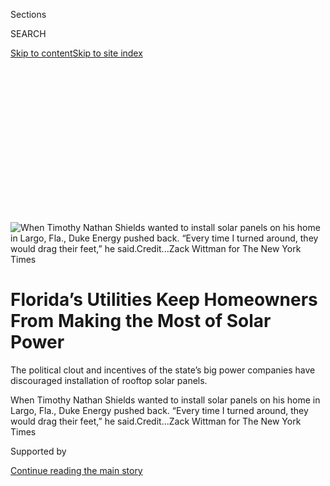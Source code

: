 <div id="app">

<div>

<div>

<div>

<div class="NYTAppHideMasthead css-ikk3s8 e1suatyy0">

<div class="section css-133zg39 e1suatyy2">

<div class="css-eph4ug er09x8g0">

<div class="css-6n7j50">

</div>

<span class="css-1dv1kvn">Sections</span>

<div class="css-10488qs">

<span class="css-1dv1kvn">SEARCH</span>

</div>

[Skip to content](#site-content)[Skip to site
index](#site-index)

</div>

<div class="css-10698na e1huz5gh0">

</div>

</div>

</div>

</div>

<div data-aria-hidden="false">

<div id="site-content" data-role="main">

<div>

<div class="css-1aor85t" style="opacity:0.000000001;z-index:-1;visibility:hidden">

<div class="css-1hqnpie">

<div class="css-epjblv">

<span class="css-17xtcya">[Energy &
Environment](/section/business/energy-environment)</span><span class="css-x15j1o">|</span><span class="css-fwqvlz">Florida’s
Utilities Keep Homeowners From Making the Most of Solar
Power</span>

</div>

<div class="css-k008qs">

<div class="css-1iwv8en">

<span class="css-18z7m18"></span>

<div>

</div>

</div>

<span class="css-1n6z4y">https://nyti.ms/2xBRq1K</span>

<div class="css-1705lsu">

<div class="css-4xjgmj">

<div class="css-4skfbu" data-role="toolbar" data-aria-label="Social Media Share buttons, Save button, and Comments Panel with current comment count" data-testid="share-tools">

  - 
  - 
  - 
  - 
    
    <div class="css-6n7j50">
    
    </div>

  - 

</div>

</div>

</div>

</div>

</div>

</div>

<div class="css-11qgg8s">

</div>

<div id="fullBleedHeaderContent">

<div class="css-9fsmc8">

![<span class="css-16f3y1r e13ogyst0" data-aria-hidden="true">When
Timothy Nathan Shields wanted to install solar panels on his home in
Largo, Fla., Duke Energy pushed back. “Every time I turned around, they
would drag their feet,” he
said.</span><span class="css-cnj6d5 e1z0qqy90" itemprop="copyrightHolder"><span class="css-1ly73wi e1tej78p0">Credit...</span><span><span>Zack
Wittman for The New York
Times</span></span></span>](https://static01.graylady3jvrrxbe.onion/images/2019/06/20/business/00solar01/00solar01-articleLarge-v3.jpg?quality=75&auto=webp&disable=upscale)

</div>

<div class="css-1aqq9tq">

<div class="css-1vkm6nb ehdk2mb0">

# Florida’s Utilities Keep Homeowners From Making the Most of Solar Power

</div>

The political clout and incentives of the state’s big power companies
have discouraged installation of rooftop solar panels.

</div>

<div class="css-nwzfg5 e1gnum310">

<span class="css-1f9pvn2 energy-environment">When Timothy Nathan Shields
wanted to install solar panels on his home in Largo, Fla., Duke Energy
pushed back. “Every time I turned around, they would drag their feet,”
he
said.</span><span class="css-cnj6d5 e1z0qqy90" itemprop="copyrightHolder"><span class="css-1ly73wi e1tej78p0">Credit...</span><span><span>Zack
Wittman for The New York Times</span></span></span>

</div>

<div id="sponsor-wrapper" class="css-1hyfx7x">

<div id="sponsor-slug" class="css-19vbshk">

Supported by

</div>

[Continue reading the main
story](#after-sponsor)

<div id="sponsor" class="ad sponsor-wrapper" style="text-align:center;height:100%;display:block">

</div>

<div id="after-sponsor">

</div>

</div>

<div class="css-1wx1auc e1gnum311">

<div class="css-18e8msd">

<div class="css-vp77d3 epjyd6m0">

<div class="css-1baulvz">

By [<span class="css-1baulvz last-byline" itemprop="name">Ivan
Penn</span>](https://www.nytimes3xbfgragh.onion/by/ivan-penn)

</div>

</div>

  - July 7,
    2019

  - 
    
    <div class="css-4xjgmj">
    
    <div class="css-d8bdto" data-role="toolbar" data-aria-label="Social Media Share buttons, Save button, and Comments Panel with current comment count" data-testid="share-tools">
    
      - 
      - 
      - 
      - 
        
        <div class="css-6n7j50">
        
        </div>
    
      - 
    
    </div>
    
    </div>

</div>

</div>

</div>

<div class="section meteredContent css-1r7ky0e" name="articleBody" itemprop="articleBody">

<div class="css-1fanzo5 StoryBodyCompanionColumn">

<div class="css-53u6y8">

ST. PETERSBURG, Fla. — Florida calls itself the Sunshine State. But when
it comes to the use of solar power, it trails 19 states, including
not-so-sunny Massachusetts, New Jersey, New York and Maryland.

Solar experts and environmentalists blame the state’s utilities.

The utilities have hindered potential rivals seeking to offer
residential solar power. They have spent tens of millions of dollars on
lobbying, ad campaigns and political contributions. And when homeowners
purchase solar equipment, the utilities have delayed connecting the
systems for months.

Solar energy is widely considered an essential part of addressing
climate change by weaning the electric grid from fossil fuels.
California, a clean energy trendsetter, last year became the [first
state to
require](https://www.nytimes3xbfgragh.onion/2018/05/09/business/energy-environment/california-solar-power.html)
solar power for all new homes.

But many utilities across the country have fought homeowners’ efforts to
install solar panels. The industry’s trade organization, the Edison
Electric Institute, [has
warned](http://roedel.faculty.asu.edu/PVGdocs/EEI-2013-report.pdf) that
the technology threatens the foundation of the power companies’
business.

</div>

</div>

<div class="css-1fanzo5 StoryBodyCompanionColumn">

<div class="css-53u6y8">

In Florida, utilities make money on virtually all aspects of the
electricity system — producing the power, transmitting it, selling it
and delivering it. And critics say the companies have much at stake in
preserving that control.

“I’ve had electric utility executives say with a straight face that we
can’t have solar power in Florida because we have so many cloudy days,”
said Representative Kathy Castor, a Democrat from the Tampa area. “I
have watched as other states have surpassed us. I think that is largely
because of the political influence of the investor-owned utilities.”

</div>

</div>

<div class="css-79elbk" data-testid="photoviewer-wrapper">

<div class="css-z3e15g" data-testid="photoviewer-wrapper-hidden">

</div>

<div class="css-1a48zt4 ehw59r15" data-testid="photoviewer-children">

![<span class="css-16f3y1r e13ogyst0" data-aria-hidden="true">Florida
relies largely on natural gas, and several utilities get as much as a
quarter of their power from
coal.</span><span class="css-cnj6d5 e1z0qqy90" itemprop="copyrightHolder"><span class="css-1ly73wi e1tej78p0">Credit...</span><span>Zack
Wittman for The New York
Times</span></span>](https://static01.graylady3jvrrxbe.onion/images/2019/06/29/business/29solar1/merlin_154785099_2eb30592-4d6e-41d9-9975-cb882b1b67f9-articleLarge.jpg?quality=75&auto=webp&disable=upscale)

</div>

</div>

<div class="css-1fanzo5 StoryBodyCompanionColumn">

<div class="css-53u6y8">

The state’s utilities have been expanding their own production of solar
power. But Florida is one of eight states that prohibit the sale of
solar electricity directly to consumers unless the provider is a
utility. There is also a state rule, enforced by the utilities,
requiring expensive insurance policies for big solar arrays on houses.

In 2009, a measure to require a certain amount of energy to be generated
from renewable sources passed the State Senate but died in the House of
Representatives when the utilities fought it. Solar proponents have been
unable to find legislative traction for similar measures since then.

</div>

</div>

<div class="css-1fanzo5 StoryBodyCompanionColumn">

<div class="css-53u6y8">

Mayor Rick Kriseman of St. Petersburg — the site of Duke Energy’s
Florida headquarters — has argued for changing the way utilities are
regulated so they would embrace more energy efficiency, residential
solar power and energy storage. The companies essentially see the
solar-equipped homeowner as a competitor, not a customer, he said.

“If your profits are based on consumption, where’s your incentive to
reduce electricity use?” Mr. Kriseman said.

## A Homeowner’s Struggle

Art Graham, chairman of the Florida Public Service Commission, which
regulates Duke, Florida Power & Light and other investor-owned
utilities, said simple economics was one reason the state had lagged in
adopting renewable energy sources. Because Florida has kept electricity
rates lower than those in the Northeast and California, he said, the
cost savings for homeowners in switching to solar power are more
limited.

But there are other obstacles. Timothy Nathan Shields is still stunned
by the resistance he faced from Duke, the state’s second-largest
utility, when he wanted to put solar panels on his
home.

</div>

</div>

<div class="css-1sngw6j">

[](https://www.nytimes3xbfgragh.onion/interactive/2018/12/24/climate/how-electricity-generation-changed-in-your-state.html)

<div class="css-1eoytci">

![](https://static01.graylady3jvrrxbe.onion/images/2018/12/23/us/how-electricity-generation-changed-in-your-state-promo-1545597148124/how-electricity-generation-changed-in-your-state-promo-1545597148124-articleLarge.png)

</div>

<div class="css-1rha1bf">

## How Does Your State Make Electricity?

There’s been a major shift in how America makes electricity over the
past two decades. Each state has its own story.

</div>

</div>

<div class="css-1fanzo5 StoryBodyCompanionColumn">

<div class="css-53u6y8">

Mr. Shields, a 57-year-old retired nurse, wanted a system to cover the
electricity needs of his 2,000-square-foot house in Largo, north of St.
Petersburg, as well as the cost of charging his electric car. So a year
ago he bought a setup twice the size of the average rooftop system from
Sunrun, the leading residential solar company.

First, Mr. Shields said, a Duke representative told him that he would
not benefit much from solar power because “it rains.” Then the utility
told him that it wouldn’t save him any money. After he made a commitment
to buy the system, Duke told him that it needed to be insured, citing
its size and saying it could “harm the electric grid.”

</div>

</div>

<div class="css-1fanzo5 StoryBodyCompanionColumn">

<div class="css-53u6y8">

So he bought a $1 million insurance policy costing $200 a year.

“It’s absurd,” said Brad Heavner, policy director for the California
Solar and Storage Association, a trade group. “There’s no way you can
justify that based on studies of the risk. I would call that an
outrageous solar requirement.” He said he was not aware of such a rule
in other states.

Sunrun installed Mr. Shields’s system in days. But Duke took two months
to turn it on, forcing him to continue to pay electric bills of as much
as $310 a month. He will pay $240 a month for the system for the next
six years, when it will be paid off, plus a monthly fee of $11.57 to
Duke for a grid connection.

“Every time I turned around, they would drag their feet,” Mr. Shields
said. “They want you to think it’s hard and horrible and difficult.”

Randy Wheeless, a Duke spokesman, said that he regretted Mr. Shields’s
experience, but that the company was simply following state requirements
for larger home systems. The utility has been reducing connection times
and adding as many as 750 rooftop solar customers a month, he
said.

</div>

</div>

<div class="css-79elbk" data-testid="photoviewer-wrapper">

<div class="css-z3e15g" data-testid="photoviewer-wrapper-hidden">

</div>

<div class="css-1a48zt4 ehw59r15" data-testid="photoviewer-children">

<div class="css-1xdhyk6 erfvjey0">

<span class="css-1ly73wi e1tej78p0">Image</span>

<div class="css-zjzyr8">

<div data-testid="lazyimage-container" style="height:257.1333333333334px">

</div>

</div>

</div>

<span class="css-16f3y1r e13ogyst0" data-aria-hidden="true">Duke told
Mr. Shields that his solar power system needed to be insured, saying it
could “harm the electric grid.” So he bought a $1 million insurance
policy costing $200 a
year.</span><span class="css-cnj6d5 e1z0qqy90" itemprop="copyrightHolder"><span class="css-1ly73wi e1tej78p0">Credit...</span><span>Zack
Wittman for The New York Times</span></span>

</div>

</div>

<div class="css-1fanzo5 StoryBodyCompanionColumn">

<div class="css-53u6y8">

From the state’s perspective, Mr. Graham, the chief regulator, said, “I
think we definitely could do some things differently” — like revising
the policy that will cost Mr. Shields as much as $6,000 in insurance
premiums over the life of his system, potentially more than 30 years.

## Political Dollars

The experience of homeowners like Mr. Shields has largely been shaped by
the utilities’ political spending.

</div>

</div>

<div class="css-1fanzo5 StoryBodyCompanionColumn">

<div class="css-53u6y8">

From 2014 through the end of May, Florida’s four largest investor-owned
utilities together spent more than $57 million on campaign
contributions, according to an analysis by Integrity Florida, a
nonprofit research organization, and the Energy and Policy Institute, a
watchdog group. FPL, the state’s largest utility, accounted for $31
million of that total.

The utilities also hired enough lobbyists to have one for every two
lawmakers in Tallahassee. From 2014 through 2017, the four companies
spent $6 million on lobbying, Integrity Florida reported.

Sunrun broke through one of the barriers to rooftop solar last year when
it won approval to lease solar panels to homeowners, a step subsequently
taken by Vivint Solar and Tesla. But regulators stopped short of
allowing solar companies to own the panels and simply sell the power
directly to consumers, as they can in at least 27 states, the District
of Columbia and Puerto Rico.

“There’s no solar competition happening,” said Abigail Ross Hopper,
president of the Solar Energy Industries Association, a trade
group.

</div>

</div>

<div class="css-79elbk" data-testid="photoviewer-wrapper">

<div class="css-z3e15g" data-testid="photoviewer-wrapper-hidden">

</div>

<div class="css-1a48zt4 ehw59r15" data-testid="photoviewer-children">

<div class="css-1xdhyk6 erfvjey0">

<span class="css-1ly73wi e1tej78p0">Image</span>

<div class="css-zjzyr8">

<div data-testid="lazyimage-container" style="height:257.1333333333334px">

</div>

</div>

</div>

<span class="css-16f3y1r e13ogyst0" data-aria-hidden="true">The solar
farm for Babcock Ranch, whose developer calls it the nation’s first
sustainable
town.</span><span class="css-cnj6d5 e1z0qqy90" itemprop="copyrightHolder"><span class="css-1ly73wi e1tej78p0">Credit...</span><span>Zack
Wittman for The New York Times</span></span>

</div>

</div>

<div class="css-1fanzo5 StoryBodyCompanionColumn">

<div class="css-53u6y8">

When it comes to the expansion of the utilities’ own solar arrays,
Florida’s growth rate led the nation in the first quarter, and the state
is positioned to hold that ranking for the next six years, according to
the energy consulting firm Wood Mackenzie and the Solar Energy
Industries Association.

Still, solar energy accounted for only 1 percent of electricity
generation in Florida last year, far less than the 19 percent in
California and nearly 11 percent in Vermont and Massachusetts, the
association said. The state relies largely on natural gas, and several
utilities get as much as a quarter of their power from coal.

</div>

</div>

<div class="css-1fanzo5 StoryBodyCompanionColumn">

<div class="css-53u6y8">

A spokeswoman for Gov. Ron DeSantis defended the state’s clean energy
efforts, saying in an email, “Florida’s renewable energy industry is
growing rapidly.”

But solar advocates, rather than the utilities, have been the primary
drivers for change at the consumer level.

An unlikely grass-roots coalition has emerged in Florida in the last
five years to promote solar power — residential in particular — as
environmentalists from the Southern Alliance for Clean Energy and the
Sierra Club joined with groups like the Tea Party and the Christian
Coalition.

While the groups’ rationales for joining the effort varied from
environmental protection to a libertarian view of energy freedom, the
issue united them against the utilities, which backed a ballot measure
in 2016 to impose more fees on solar users and keep solar companies
other than utilities out of the
state.

</div>

</div>

<div class="css-79elbk" data-testid="photoviewer-wrapper">

<div class="css-z3e15g" data-testid="photoviewer-wrapper-hidden">

</div>

<div class="css-1a48zt4 ehw59r15" data-testid="photoviewer-children">

<div class="css-1xdhyk6 erfvjey0">

<span class="css-1ly73wi e1tej78p0">Image</span>

<div class="css-zjzyr8">

<div data-testid="lazyimage-container" style="height:253.26666666666665px">

</div>

</div>

</div>

<span class="css-16f3y1r e13ogyst0" data-aria-hidden="true">Syd Kitson,
the developer of Babcock Ranch, considers himself an environmentalist.
He convinced Florida Power & Light that the project could showcase the
benefits of solar
power.</span><span class="css-cnj6d5 e1z0qqy90" itemprop="copyrightHolder"><span class="css-1ly73wi e1tej78p0">Credit...</span><span>Zack
Wittman for The New York Times</span></span>

</div>

</div>

<div class="css-1fanzo5 StoryBodyCompanionColumn">

<div class="css-53u6y8">

Although the utilities spent more than $20 million on the campaign, the
measure was defeated. And the next year, the grass-roots effort
persuaded lawmakers to exempt up to 80 percent of the value of solar
installations from property taxes. It seemed a great victory for
consumers — but the utilities also benefited, because it eased their tax
burden on dozens or even hundreds of acres of solar farms.

“I would say that none of Florida’s utilities are enthusiastic about
their customers’ deploying solar,” said Stephen Smith, executive
director of the Southern Alliance for Clean Energy. “I am not surprised
at the horror stories.”

</div>

</div>

<div class="css-1fanzo5 StoryBodyCompanionColumn">

<div class="css-53u6y8">

## A Vision for the Future

FPL points to its role in a particular bet on a solar future: Babcock
Ranch, developed near Fort Myers by a company that extols it as the
nation’s first sustainable town. The power company built a solar farm
that largely supplies the town’s energy needs.

FPL announced four similarly sized projects in April, and Duke says it
is also building farms that size.

“FPL has been working for many years to advance solar energy while
keeping customer bills low,” said Mark Bubriski, a company spokesman.
The utility said it plans to add enough solar capacity to power about
1.5 million homes and provide 20 percent of its total generation by
2030.

During legislative hearings in Tallahassee, Syd Kitson, the developer of
Babcock Ranch, which will include 20,000 homes when fully developed,
proposed building a town that could showcase the benefits of solar
power.

“I’m an environmentalist who is a developer,” Mr. Kitson said. “It is
the Sunshine State, so it made a lot of sense to us.”  

But solar proponents feel the utilities need to be pushed further.

Scott McIntyre, chief executive of Solar Energy Management, a statewide
leader in commercial solar power based in St. Petersburg, said the gains
the state appeared to be making were little more than a facade.

“Florida is not going to do any type of energy policy that benefits
consumers, not for a long time,” Mr. McIntyre said. “They just keep
making the hurdles higher and higher.”

</div>

</div>

</div>

<div>

</div>

<div>

</div>

<div>

</div>

<div>

<div id="bottom-wrapper" class="css-1ede5it">

<div id="bottom-slug" class="css-l9onyx">

Advertisement

</div>

[Continue reading the main
story](#after-bottom)

<div id="bottom" class="ad bottom-wrapper" style="text-align:center;height:100%;display:block;min-height:90px">

</div>

<div id="after-bottom">

</div>

</div>

</div>

</div>

</div>

## Site Index

<div>

</div>

## Site Information Navigation

  - [© <span>2020</span> <span>The New York Times
    Company</span>](https://help.nytimes3xbfgragh.onion/hc/en-us/articles/115014792127-Copyright-notice)

<!-- end list -->

  - [NYTCo](https://www.nytco.com/)
  - [Contact
    Us](https://help.nytimes3xbfgragh.onion/hc/en-us/articles/115015385887-Contact-Us)
  - [Work with us](https://www.nytco.com/careers/)
  - [Advertise](https://nytmediakit.com/)
  - [T Brand Studio](http://www.tbrandstudio.com/)
  - [Your Ad
    Choices](https://www.nytimes3xbfgragh.onion/privacy/cookie-policy#how-do-i-manage-trackers)
  - [Privacy](https://www.nytimes3xbfgragh.onion/privacy)
  - [Terms of
    Service](https://help.nytimes3xbfgragh.onion/hc/en-us/articles/115014893428-Terms-of-service)
  - [Terms of
    Sale](https://help.nytimes3xbfgragh.onion/hc/en-us/articles/115014893968-Terms-of-sale)
  - [Site
    Map](https://spiderbites.nytimes3xbfgragh.onion)
  - [Help](https://help.nytimes3xbfgragh.onion/hc/en-us)
  - [Subscriptions](https://www.nytimes3xbfgragh.onion/subscription?campaignId=37WXW)

</div>

</div>

</div>

</div>
